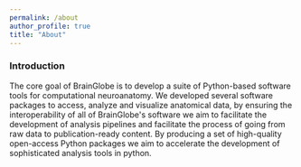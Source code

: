 ```yaml
---
permalink: /about
author_profile: true
title: "About"
---
```


### Introduction
The core goal of BrainGlobe is to develop a suite of Python-based software tools for computational neuroanatomy. We developed several software packages to access, analyze and visualize anatomical data, by ensuring the interoperability of all of BrainGlobe's software we aim to facilitate the development of analysis pipelines and facilitate the process of going from raw data to publication-ready content. By producing a set of high-quality open-access Python packages we aim to accelerate the development of sophisticated analysis tools in python.


